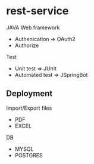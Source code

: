 # rest-service

JAVA Web framework

- Authenication => OAuth2
- Authorize

Test
- Unit test => JUnit
- Automated test => JSpringBot

Deployment
- 

Import/Export files
- PDF
- EXCEL

DB
- MYSQL
- POSTGRES

